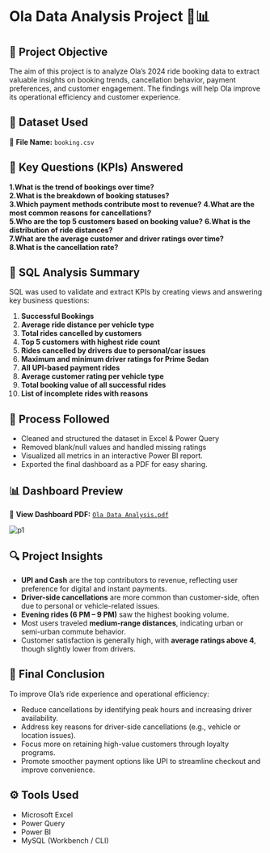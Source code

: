 # Ola Data Analysis Project 🚗📊

## 🧠 Project Objective  
The aim of this project is to analyze Ola’s 2024 ride booking data to extract valuable insights on booking trends, cancellation behavior, payment preferences, and customer engagement. The findings will help Ola improve its operational efficiency and customer experience.

## 📁 Dataset Used  

📄 **File Name:** `booking.csv` 

## 📌 Key Questions (KPIs) Answered  

**1.What is the trend of bookings over time?**  
**2.What is the breakdown of booking statuses?**  
**3.Which payment methods contribute most to revenue?**
**4.What are the most common reasons for cancellations?**  
**5.Who are the top 5 customers based on booking value?**
**6.What is the distribution of ride distances?**  
**7.What are the average customer and driver ratings over time?**  
**8.What is the cancellation rate?**  

## 🧮 SQL Analysis Summary  

SQL was used to validate and extract KPIs by creating views and answering key business questions:

1. **Successful Bookings**  
2. **Average ride distance per vehicle type**  
3. **Total rides cancelled by customers**  
4. **Top 5 customers with highest ride count**  
5. **Rides cancelled by drivers due to personal/car issues**
6. **Maximum and minimum driver ratings for Prime Sedan**  
7. **All UPI-based payment rides**  
8. **Average customer rating per vehicle type**  
9. **Total booking value of all successful rides**  
10. **List of incomplete rides with reasons**  

## 🔄 Process Followed  

- Cleaned and structured the dataset in Excel & Power Query  
- Removed blank/null values and handled missing ratings
- Visualized all metrics in an interactive Power BI report.
- Exported the final dashboard as a PDF for easy sharing.

## 📊 Dashboard Preview  

📎 **View Dashboard PDF:** [`Ola Data Analysis.pdf`](./Ola%20Data%20Analysis.pdf)

![p1](https://github.com/user-attachments/assets/a11df823-ad10-4433-8b34-43969dc34e5f)

## 🔍 Project Insights  

- **UPI and Cash** are the top contributors to revenue, reflecting user preference for digital and instant payments.  
- **Driver-side cancellations** are more common than customer-side, often due to personal or vehicle-related issues.  
- **Evening rides (6 PM – 9 PM)** saw the highest booking volume.  
- Most users traveled **medium-range distances**, indicating urban or semi-urban commute behavior.  
- Customer satisfaction is generally high, with **average ratings above 4**, though slightly lower from drivers.

## 🧾 Final Conclusion  

To improve Ola’s ride experience and operational efficiency:
- Reduce cancellations by identifying peak hours and increasing driver availability.
- Address key reasons for driver-side cancellations (e.g., vehicle or location issues).
- Focus more on retaining high-value customers through loyalty programs.
- Promote smoother payment options like UPI to streamline checkout and improve convenience.

## ⚙️ Tools Used  
- Microsoft Excel  
- Power Query  
- Power BI
- MySQL (Workbench / CLI)

